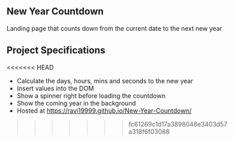 ## New Year Countdown

Landing page that counts down from the current date to the next new year

## Project Specifications

<<<<<<< HEAD
- Calculate the days, hours, mins and seconds to the new year
- Insert values into the DOM
- Show a spinner right before loading the countdown
- Show the coming year in the background
- Hosted at https://ravi19999.github.io/New-Year-Countdown/
>>>>>>> fc61269c1d17a3898048e3403d57a318f6f03088
